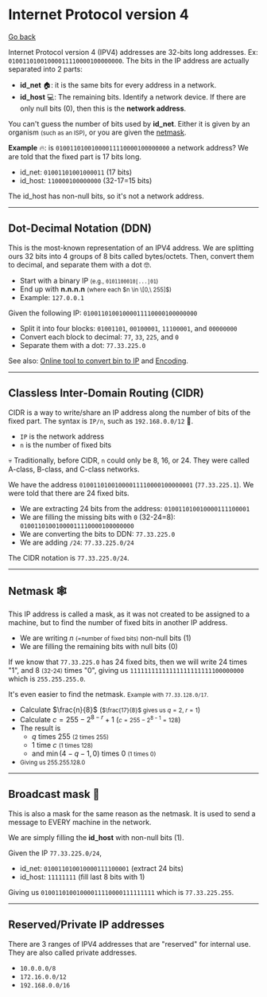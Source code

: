 # Internet Protocol version 4

[Go back](../index.md)

<div class="row row-cols-lg-2"><div>

Internet Protocol version 4 (IPV4) addresses are 32-bits long addresses. Ex: `01001101001000011110000100000000`. The bits in the IP address are actually separated into 2 parts:

* **id_net** 🏠: it is the same bits for every address in a network.
* **id_host** 💻: The remaining bits. Identify a network device. If there are only null bits (0), then this is the **network address**.

You can't guess the number of bits used by **id_net**. Either it is given by an organism <small>(such as an ISP)</small>, or you are given the [netmask](#netmask-).
</div><div>

**Example** 🔥: is `01001101001000011110000100000000` a network address?  We are told that the fixed part is 17 bits long.

* id_net: `01001101001000011` (17 bits)
* id_host: `110000100000000` (32-17=15 bits)

The id_host has non-null bits, so it's not a network address.
</div></div>

<hr class="sep-both">

## Dot-Decimal Notation (DDN)

<div class="row row-cols-md-2"><div>

This is the most-known representation of an IPV4 address. We are splitting ours 32 bits into 4 groups of 8 bits called bytes/octets. Then, convert them to decimal, and separate them with a dot 🤓.

* Start with a binary IP <small>(e.g., `0101100010[...]01`)</small>
* End up with **n.n.n.n** <small>(where each $n \in \[0,\ 255]$)</small>
* Example: `127.0.0.1`
</div><div>

Given the following IP: `01001101001000011110000100000000`

* Split it into four blocks: `01001101`, `00100001`, `11100001`, and `00000000`
* Convert each block to decimal: `77`, `33`, `225`, and `0`
* Separate them with a dot: `77.33.225.0`

See also: [Online tool to convert bin to IP](https://www.browserling.com/tools/bin-to-ip) and [Encoding](/tools-and-frameworks/knowledge/encoding/index.md#from-radix-2-to-radix-10).
</div></div>

<hr class="sep-both">

## Classless Inter-Domain Routing (CIDR)

<div class="row row-cols-md-2"><div>

CIDR is a way to write/share an IP address along the number of bits of the fixed part. The syntax is `IP/n`, such as `192.168.0.0/12` 🚀.

* `IP` is the network address
* `n` is the number of fixed bits

💀 Traditionally, before CIDR, `n` could only be 8, 16, or 24. They were called A-class, B-class, and C-class networks.
</div><div>

We have the address `01001101001000011110000100000001` (`77.33.225.1`). We were told that there are 24 fixed bits.

* We are extracting 24 bits from the address: `010011010010000111100001`
* We are filling the missing bits with `0` (32-24=8): `01001101001000011110000100000000`
* We are converting the bits to DDN: `77.33.225.0`
* We are adding `/24`: `77.33.225.0/24`

The CIDR notation is `77.33.225.0/24`.
</div></div>

<hr class="sep-both">

## Netmask 🕸️

<div class="row row-cols-md-2"><div>

This IP address is called a mask, as it was not created to be assigned to a machine, but to find the number of fixed bits in another IP address.

* We are writing $n$ <small>(=number of fixed bits)</small> non-null bits (1)
* We are filling the remaining bits with null bits (0)

If we know that `77.33.225.0` has 24 fixed bits, then we will write 24 times "1", and 8 <small>(32-24)</small> times "0", giving us `11111111111111111111111100000000` which is `255.255.255.0`.
</div><div>

It's even easier to find the netmask. <small>Example with `77.33.128.0/17`.</small>

* Calculate $\frac{n}{8}$ (<small>$\frac{17}{8}$ gives us $q=2$, $r=1$</small>)
* Calculate $c=255-2^{8-r} + 1$ (<small>$c=255-2^{8-1}=128$</small>)
* The result is
    * $q$ times $255$ <small>(2 times $255$)</small>
    * 1 time $c$ <small>(1 times $128$)</small>
    * and $\min(4-q-1, 0)$ times $0$  <small>(1 times $0$)</small>
* <small>Giving us $255.255.128.0$</small>
</div></div>

<hr class="sep-both">

## Broadcast mask 📶

<div class="row row-cols-md-2"><div>

This is also a mask for the same reason as the netmask. It is used to send a message to EVERY machine in the network.

We are simply filling the **id_host** with non-null bits (1).
</div><div>

Given the IP `77.33.225.0/24`,

* id_net: `010011010010000111100001` (extract 24 bits)
* id_host: `11111111` (fill last 8 bits with 1)

Giving us `01001101001000011110000111111111` which is `77.33.225.255`.
</div></div>

<hr class="sep-both">

## Reserved/Private IP addresses

<div class="row row-cols-md-2"><div>

There are 3 ranges of IPV4 addresses that are "reserved" for internal use. They are also called private addresses.

* `10.0.0.0/8`
* `172.16.0.0/12`
* `192.168.0.0/16`
</div><div>
</div></div>